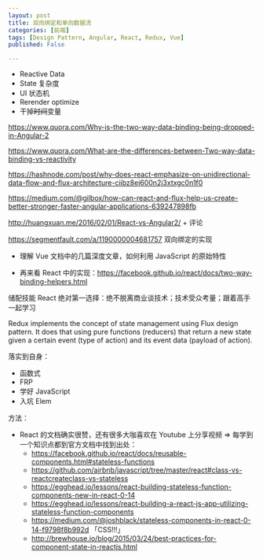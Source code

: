 ```yaml
---
layout: post
title: 双向绑定和单向数据流
categories: [前端]
tags: [Design Pattern, Angular, React, Redux, Vue]
published: False

---
```


- Reactive Data
- State 复杂度
- UI 状态机
- Rerender optimize
- 干掉~~时间~~变量

https://www.quora.com/Why-is-the-two-way-data-binding-being-dropped-in-Angular-2

https://www.quora.com/What-are-the-differences-between-Two-way-data-binding-vs-reactivity

https://hashnode.com/post/why-does-react-emphasize-on-unidirectional-data-flow-and-flux-architecture-ciibz8ej600n2j3xtxgc0n1f0

https://medium.com/@gilbox/how-can-react-and-flux-help-us-create-better-stronger-faster-angular-applications-639247898fb

http://huangxuan.me/2016/02/01/React-vs-Angular2/ + 评论

https://segmentfault.com/a/1190000004681757 双向绑定的实现

+ 理解 Vue 文档中的几篇深度文章，如何利用 JavaScript 的原始特性

+ 再来看 React 中的实现：https://facebook.github.io/react/docs/two-way-binding-helpers.html

储配技能 React 绝对第一选择：绝不脱离商业谈技术；技术受众考量；跟着高手一起学习


Redux implements the concept of state management using Flux design pattern. It does that using pure functions (reducers) that return a new state given a certain event (type of action) and its event data (payload of action).



落实到自身：

- 函数式
- FRP
- 学好 JavaScript
- 入坑 Elem

方法：

- React 的文档确实很赞，还有很多大咖喜欢在 Youtube 上分享视频 => 每学到一个知识点都到官方文档中找到出处：
    + https://facebook.github.io/react/docs/reusable-components.html#stateless-functions
    + https://github.com/airbnb/javascript/tree/master/react#class-vs-reactcreateclass-vs-stateless
    + https://egghead.io/lessons/react-building-stateless-function-components-new-in-react-0-14
    + https://egghead.io/lessons/react-building-a-react-js-app-utilizing-stateless-function-components
    + https://medium.com/@joshblack/stateless-components-in-react-0-14-f9798f8b992d 「CSS!!!」
    + http://brewhouse.io/blog/2015/03/24/best-practices-for-component-state-in-reactjs.html
